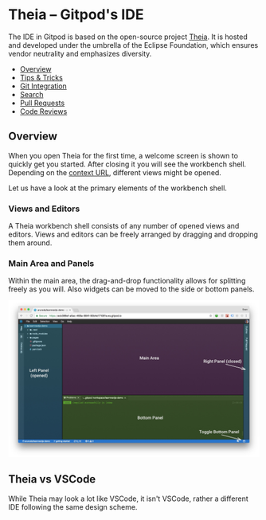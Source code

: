 # Theia – Gitpod's IDE

The IDE in Gitpod is based on the open-source project [Theia](https://theia-ide.org). It is hosted
and developed under the umbrella of the Eclipse Foundation, which ensures vendor neutrality and
emphasizes diversity.

  * [Overview](#overview)
  * [Tips & Tricks](/docs/tips-and-tricks/)
  * [Git Integration](/docs/git/)
  * [Search](/docs/search/)
  * [Pull Requests](/docs/pull-requests/)
  * [Code Reviews](/docs/code-reviews/)

## Overview

When you open Theia for the first time, a welcome screen is shown to quickly get you started. After
closing it you will see the workbench shell. Depending on the
[context URL](/docs/context-urls/), different views might be opened.

Let us have a look at the primary elements of the workbench shell.

### Views and Editors

A Theia workbench shell consists of any number of opened views and editors. Views and editors can be
freely arranged by dragging and dropping them around.

### Main Area and Panels

Within the main area, the drag-and-drop functionality allows for splitting freely as you will. Also
widgets can be moved to the side or bottom panels.

![Main Area and Panels](./images/workbench-shell.jpg)

## Theia vs VSCode

While Theia may look a lot like VSCode, it isn't VSCode, rather a different IDE following the same design scheme.
